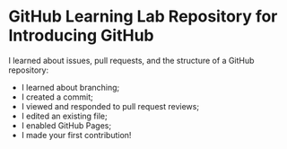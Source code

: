 # GitHub Learning Lab Repository for Introducing GitHub

I learned about issues, pull requests, and the structure of a GitHub repository:

  * I learned about branching;
  * I created a commit;
  * I viewed and responded to pull request reviews;
  * I edited an existing file;
  * I enabled GitHub Pages;
  * I made your first contribution!
